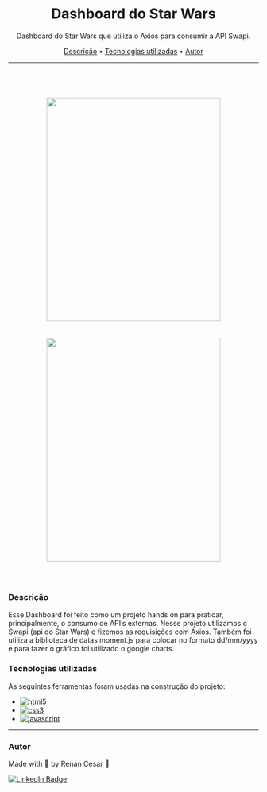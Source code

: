 <h1 align="center">Dashboard do Star Wars</h1>

<p align="center">Dashboard do Star Wars que utiliza o Axios para consumir a API Swapi.</p>

<p align="center">
 <a href="#Descrição">Descrição</a> •
 <a href="#Tecnologias">Tecnologias utilizadas</a> •
 <a href="#autor">Autor</a>
</p>

---

<br>


<h1 align="center">  
  <p align="center">
  <img width="350" height="450" src="./Assents/Dashboard-Star-Wars.png"><br><br>
  <img width="350" height="450" src="./Assents/Calc.gif"><br><br>
</p>

</h1>

<a id="Descrição"></a>
### Descrição

Esse Dashboard foi feito como um projeto hands on para praticar, principalmente, o consumo de API’s externas. Nesse projeto utilizamos o Swapi (api do Star Wars) e fizemos as requisições com Axios. Também foi utiliza a biblioteca de datas moment.js para colocar no formato dd/mm/yyyy e para fazer o gráfico foi utilizado o google charts.

<a id="Tecnologias"></a>
### Tecnologias utilizadas

As seguintes ferramentas foram usadas na construção do projeto:

- [![html5](https://img.shields.io/badge/HTML5-E34F26?style=for-the-badge&logo=html5&logoColor=white)](https://developer.mozilla.org/pt-BR/docs/Web/HTML/Element)
- [![css3](https://img.shields.io/badge/CSS3-1572B6?style=for-the-badge&logo=css3&logoColor=white)](https://developer.mozilla.org/pt-BR/docs/Web/CSS)
- [![javascript](https://img.shields.io/badge/JavaScript-323330?style=for-the-badge&logo=javascript&logoColor=F7DF1E)](https://developer.mozilla.org/pt-BR/docs/Web/JavaScript)


---

### Autor

Made with 💜 by Renan Cesar 👋

[![LinkedIn Badge](https://img.shields.io/badge/-Renan_Cesar-blue?style=flat-square&logo=Linkedin&logoColor=white&link=https://www.linkedin.com/in/renan-cesar/)](https://www.linkedin.com/in/renan-cesar/)
